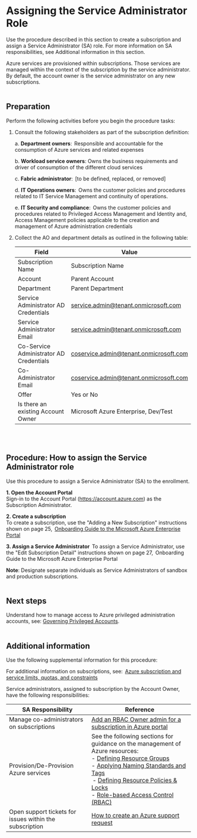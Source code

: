 # Assigning the Service Administrator Role 

Use the procedure described in this section to create a subscription and assign a Service Administrator (SA) role. For more 
information on SA responsibilities, see Additional information in this section.   

Azure services are provisioned within subscriptions. Those services are managed within the context of the subscription by the 
service administrator. By default, the account owner is the service administrator on any new subscriptions.  
<br />
<br />

## Preparation  
Perform the following activities before you begin the procedure tasks:  

1. Consult the following stakeholders as part of the subscription definition:  

   a. **Department owners**:  Responsible and accountable for the consumption of Azure services and related expenses  

   b. **Workload service owners**: Owns the business requirements and driver of consumption of the different cloud services  

   c. **Fabric administrator**:  [to be defined, replaced, or removed]  

   d. **IT Operations owners**:  Owns the customer policies and procedures related to IT Service Management and continuity of 
  operations.  

   e. **IT Security and compliance**:  Owns the customer policies and procedures related to Privileged Access Management and 
Identity and, Access Management policies applicable to the creation and management of Azure administration 
credentials  

2.  Collect the AO and department details as outlined in the following table:  

    | __Field__ | __Value__ |
    |------------------------------|----------------------------|
    | Subscription Name  | Subscription Name   | 
    | Account    | Parent Account | 
    | Department  | Parent Department  | 
    | Service Administrator AD Credentials    | service.admin@tenant.onmicrosoft.com | 
    | Service Administrator  Email | service.admin@tenant.onmicrosoft.com  | 
    | Co-Service Administrator AD Credentials   | coservice.admin@tenant.onmicrosoft.com | 
    | Co-Administrator  Email   | coservice.admin@tenant.onmicrosoft.com | 
    | Offer   | Yes or No | 
    | Is there an existing Account Owner   | Microsoft Azure Enterprise, Dev/Test |
<br />
<br /> 

## Procedure: How to assign the Service Administrator role  
Use this procedure to assign a Service Administrator (SA) to the enrollment.  

**1. Open the Account Portal**  
  Sign-in to the Account Portal (https://account.azure.com) as the Subscription Administrator.  

**2. Create a subscription**  
  To create a subscription, use the "Adding a New Subscription" instructions shown on page 25,  [Onboarding Guide to the Microsoft Azure Enterprise Portal](https://eaportalonboardingvideos.blob.core.windows.net/onboardingvideos/AzureDirectEACustomerOnboardingGuide_En.pdf)

**3. Assign a Service Administrator**  
  To assign a Service Administrator, use the "Edit Subscription Detail" instructions shown on page 27,  Onboarding Guide to the 
Microsoft Azure Enterprise Portal   

**Note**: Designate separate individuals as Service Administrators of sandbox and production subscriptions.  
<br />
<br />

## Next steps  
Understand how to manage access to Azure privileged administration accounts, see: [Governing Privileged Accounts](1.5-Governing-Privileged-Accounts.md).  
<br />
<br />

## Additional information  
Use the following supplemental information for this procedure:  

For additional information on subscriptions, see:  [Azure subscription and service limits, quotas, and constraints](https://docs.microsoft.com/en-us/azure/azure-subscription-service-limits)  

Service administrators, assigned to subscription by the Account Owner, have the following responsibilities:  

| __SA Responsibility__ | __Reference__ |
|------------------------------|----------------------------|
| Manage co-administrators on subscriptions   | [Add an RBAC Owner admin for a subscription in Azure portal](https://docs.microsoft.com/en-us/azure/billing/billing-add-change-azure-subscription-administrator)  | 
| Provision/De-Provision Azure services  | See the following sections for guidance on the management of Azure resources:  </br>  - [Defining Resource Groups](3.0-Defining-Resource-Groups.md) </br> - [Applying Naming Standards and Tags](4.0-Applying-Naming-Standards-and-Tags.md) </br>  - [Defining Resource Policies & Locks](5.0-Defining-Resource-Policies-and-Locks.md) </br> - [Role-based Access Control (RBAC)](https://github.com/alvarovitta/Enrollment-and-Subscription/blob/master/6.0-Using%20Role-based-Access-Control.md)  | 
| Open support tickets for issues within the subscription     | [How to create an Azure support request](https://docs.microsoft.com/en-us/azure/azure-supportability/how-to-create-azure-support-request) | 
